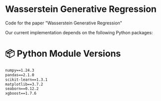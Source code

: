 # Wasserstein Generative Regression
Code for the paper "Wasserstein Generative Regression"

Our current implementation depends on the following Python packages:
# 📦 Python Module Versions

```txt
numpy==1.24.3  
pandas==2.1.0  
scikit-learn==1.3.1  
matplotlib==3.7.2  
seaborn==0.12.2  
xgboost==1.7.6  
